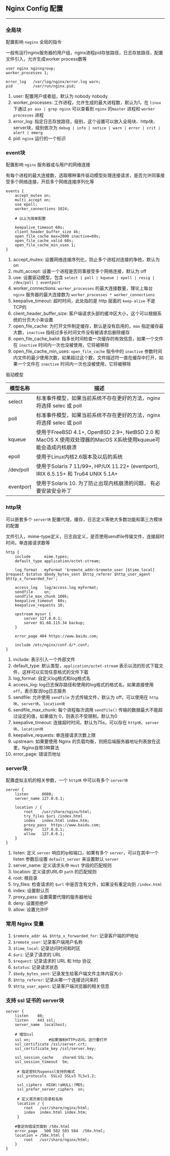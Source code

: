 ## Nginx Config 配置

---

### 全局块

配置影响 `naginx` 全局的指令

一般有运行nginx服务器的用户组，nginx进程pid存放路径，日志存放路径，配置文件引入，允许生成worker process数等

```nginx
user nginx nginxgroup;
worker_processes 1;

error_log   /var/log/nginx/error.log warn;
pid         /var/run/nginx.pid;
```

1. user: 配置用户或者组，默认为 nobody nobody
2. worker_processes: 工作进程，允许生成的最大进程数，默认为1，在 `linux` 下通过 `ps aux | grep nginx` 可以查看到 `nginx` 的`master` 进程和 `worker processes` 进程
3. error_log: 指定日志存放路径，级别，这个设置可以放入全局块、http块、server块，级别依次为 `debug | info | notice | warn | error | crit | alert | emerg`
4. pid: `nginx` 运行的一个标识

### event块

配置影响 `nginx` 服务器或与用户的网络连接

有每个进程的最大连接数，选取哪种事件驱动模型处理连接请求，是否允许同事接受多个网络连接，开启多个网络连接序列化等

```nginx
events {
    accept_mutex on;
    multi_accept on;
    use epoll;
    worker_connections 1024;
    
    # 以上为简单配置
    
    keepalive_timeout 60s;
    client_header_buffer_size 4k;
    open_file_cache max=2000 inactive=60s;
    open_file_cache_valid 60s;
    open_file_cache_min_uses 1;
}
```

1. accept_mutex: 设置网络连接序列化，防止多个进程对连接的争抢，默认为 on
2. multi_accept: 设置一个进程是否同事接受多个网络连接，默认为 off
3. use: 设置驱动模型，包含 `select | poll | kqueue | epoll | resig | /dev/poll | eventport`
4. worker_connections: `worker_processes` 的最大连接数量，理论上每台 `nginx` 服务器的最大连接数为 `worker_processes * worker_connections`
5. keepalive_timeout: 超时时间，此处指的是 http 层面的 `keep-alive` 不是 TCP的
6. client_header_buffer_size: 客户端请求头部的缓冲区大小，这个可以根据系统的分页大小来设置
7. open_file_cache: 为打开文件制定缓存，默认是没有启用的，`max` 指定缓存最大数，`inactive` 指经过多长时间文件没有被请求后删除缓存
8. open_file_cache_balid: 指多长时间检查一次缓存的有效信息，如果一个文件在 `inactive` 时间内一次也没被使用，它将被移除
9. open_file_cache_min_uses: `open_file_cache` 指令中的 `inactive` 参数时间内文件的最少使用次数，如果超过这个数，文件描述符一直在缓存中打开，如果一个文件在 `inactive` 时间内一次也没被使用，它将被移除

驱动模型

模型名称 | 描述 |
-|-|
select | 标准事件模型，如果当前系统不存在更好的方法，nginx将选择 selec 或 poll |
poll | 标准事件模型，如果当前系统不存在更好的方法，nginx将选择 selec 或 poll |
kqueue | 使用于FreeBSD 4.1+, OpenBSD 2.9+, NetBSD 2.0 和 MacOS X.使用双处理器的MacOS X系统使用kqueue可能会造成内核崩溃 |
epoll | 使用于Linux内核2.6版本及以后的系统 |
/dev/poll | 使用于Solaris 7 11/99+, HP/UX 11.22+ (eventport), IRIX 6.5.15+ 和 Tru64 UNIX 5.1A+ |
eventport | 使用于Solaris 10. 为了防止出现内核崩溃的问题， 有必要安装安全补丁 |

### http块

可以嵌套多个 `server块` 配置代理，缓存，日志定义等绝大多数功能和第三方模块的配置

文件引入，mime-type定义，日志自定义，是否使用sendfile传输文件，连接超时时间，单连接请求数等

```nginx
http {
    include      mime.types;
    default_type application/octet-stream;

    log_format   myFormat '$remote_addr–$remote_user [$time_local] $request $status $body_bytes_sent $http_referer $http_user_agent $http_x_forwarded_for';

    access_log   log/access.log myFormat;
    sendfile     on;
    sendfile_max_chunk 100k;
    keepalive_timeout  60s;
    keepalive_requests 10;

    upstream mysvr {
        server 127.0.0.1;
        server 81.68.115.34 backup;
    }

    error_page 404 https://www.baidu.com;

    include /etc/nginx/conf.d/*.conf;
}
```

1. include: 表示引入一个外部文件
2. default_type: 默认类型，`application/octet-stream` 表示以流的形式下载文件，这样可以实现任意格式的文件下载
3. log_format: 自定义log格式和log格式名
4. access_log: log日志保存路径和使用的log格式的格式名，如果直接使用 `off`，表示取消log日志服务
5. sendfile: 允许使用 `sendfile` 方式传输文件，默认为 off，可以使用在 `http块`、`server块`、`location块`
6. sendfile_max_chunk: 每个进程每次调用 `sendfile()` 传输的数据最大不能超过设定的值，如果值为 0，则表示不受限制，默认为0
7. keepalive_timeout: 连接超时时间，默认为75s，可以存在 `http块`、`server块`、`location块`
8. keepalive_requests: 单连接请求次数上限
9. upstream: 如果要使用 Nginx 的负载均衡，则把后端服务器地址列表放在这里，Nginx自带3种算法
10. error_page: 错误页地址

### server块

配置虚拟主机的相关参数，一个 `http块` 中可以有多个 `server块`

```nginx
server {
    listen      8080;
    server_name 127.0.0.1;

    location / {
        root    /usr/share/nginx/html;
        try_files $uri /index.html
        index   index.html index.htm;
        proxy_pass  https://www.baidu.com;
        deny    127.0.0.1;
        allow   127.0.0.1;
    }
}
```

1. listen: 定义 `server` 响应的ip和端口，如果有多个 `server`，可以在其中一个listen 参数后设置 `default_server` 来设置默认 `server`
2. server_name: 定义请求头中 `Host` 字段的匹配规则
3. location: 定义请求URL中 `path` 的匹配规则
4. root: 根目录
5. try_files: 检查请求的 `$url` 中是否含有文件，如果没有重定向到 `/index.html`
6. index: 设置默认页
7. proxy_pass: 设置需要代理的服务器地址
8. deny: 设置拒绝IP
9. allow: 设置允许IP

### 常用 Nginx 变量

1. `$remote_addr && $http_x_forwarded_for`: 记录客户端的IP地址
2. `$remote_user`: 记录客户端用户名称
3. `$time_local`: 记录访问时间和时区
4. `$uri`: 记录了请求的 URL
5. `$request`: 记录请求的 URL 和 http 协议
6. `$status`: 记录请求状态
7. `$body_bytes_sent`: 记录发生给客户端文件主体内容大小
8. `$http_referer`: 记录从哪一个连接访问来的
9. `$http_user_agent`: 记录客户端浏览器的相关信息

### 支持 ssl 证书的 server块

```nginx
server {
    listen    80;
    listen    443 ssl;
    server_name  localhost;

    # 增加ssl
    ssl on;        #如果强制HTTPs访问，这行要打开
    ssl_certificate /ssl/server.crt;
    ssl_certificate_key /ssl/server.key;

    ssl_session_cache    shared:SSL:1m;
    ssl_session_timeout  5m;

     # 指定密码为openssl支持的格式
     ssl_protocols  SSLv2 SSLv3 TLSv1.2;

     ssl_ciphers  HIGH:!aNULL:!MD5;
     ssl_prefer_server_ciphers  on;

     # 定义首页索引目录和名称
     location / {
        root   /usr/share/nginx/html;
        index  index.html index.htm;
     }

    #重定向错误页面到 /50x.html
    error_page   500 502 503 504  /50x.html;
    location = /50x.html {
        root   /usr/share/nginx/html;
    }
}
```